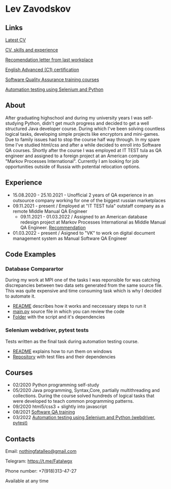 # Lev Zavodskov
## Links

[Latest CV](Resume-Lev-Zavodskov.pdf)

[CV, skills and experience]()

[Recomendation letter from last workplace](LevRecommendationLetter.pdf)

[English Advanced (C1) certification](https://www.efset.org/cert/QqPVNG)

[Software Quality Assurance training courses](certificateEnglish.pdf)

[Automation testing using Selenium and Python](stepik-certificate-575-e6bbc29.pdf)

## About
After graduating highschool and during my university years I was self-studying Python, didn't get much progress and decided to get a well structured Java developer course. During which I've been solving countless logical tasks, developing simple projects like encryptors and mini-games. Due to family issues had to stop the course half way through. In my spare time I've studied html/css and after a while decided to enroll into Software QA courses.
Shortly after the course I was employed at IT TEST tula as QA engineer and assigned to a foreign project at an American company "Markov Processes International". Currently I am looking for job opportunities outside of Russia with potential relocation options.

## Experience
- 15.08.2020 - 25.10.2021 - Unofficial 2 years of QA experience in an outsource company working for one of the biggest russian marketplaces
- 09.11.2021 - present / Employed at "IT TEST tula" outstaff company as a remote Middle Manual QA Engineer
  - 09.11.2021 - 01.03.2022 / Assigned to an American database redesign project at Markov Processes International as 
  Middle Manual QA Engineer. [Recommendation](LevRecommendationLetter.pdf)
- 01.03.2022 - present / Asigned to "VK" to work on digital document management system as Manual Software QA Engineer

## Code Examples
### Database Comparartor
During my work at MPI one of the tasks I was reponsible for was catching discrepancies between two data sets generated from the same source file. This was quite expensive and time consuming task which is why I decided to automate it.

- [README](SQLscript/README.md) describes how it works and neccessary steps to run it
- [main.py](SQLscript/main.py) source file in which you can review the code
- [Folder](https://github.com/Fatalwgx/LevZavodskov/tree/main/SQLscript) with the script and it's dependencies
### Selenium webdriver, pytest tests
Tests written as the final task during automation testing course.

- [README](https://github.com/Fatalwgx/AutomationCourseFinalTask/blob/6d35d31050d12273f0ea3a3ec272b1a3c7d6f65d/README.md) explains how to run them on windows
- [Repository](https://github.com/Fatalwgx/AutomationCourseFinalTask) with test files and their dependencies
## Courses
- 02/2020 Python programming self-study
- 05/2020 Java programming, Syntax,Core, partially multithreading and collections. During the course solved hundreds of logical tasks that were developed to teach common programming patterns. 
- 09/2020 html5/css3 + slightly into javascript
- 08/2021 [Software QA training](certificateEnglish.pdf)
- 03/2022 [Automation testing using Selenium and Python (webdriver, pytest)](stepik-certificate-575-e6bbc29.pdf)

## Contacts

Email: nothingfatalleo@gmail.com

Telegram: https://t.me/Fatalwgx

Phone number: +7(918)313-47-27

Available at any time
